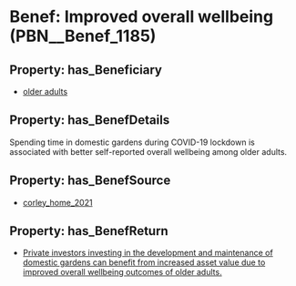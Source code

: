 # Benef: __Improved overall wellbeing__ (PBN__Benef_1185)

## Property: has_Beneficiary

* [older adults](../Stakeholder/PBN__Stakeholder_461)

## Property: has_BenefDetails

Spending time in domestic gardens during COVID-19 lockdown is associated with better self-reported overall wellbeing among older adults.

## Property: has_BenefSource

* [corley_home_2021](../Article/PBN__Article_244)

## Property: has_BenefReturn

* [Private investors investing in the development and maintenance of domestic gardens can benefit from increased asset value due to improved overall wellbeing outcomes of older adults.](../BenefReturn/PBN__BenefReturn_1321)

